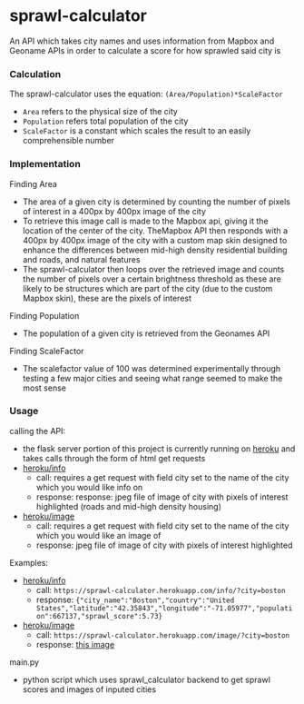 # sprawl-calculator
An API which takes city names and uses information from Mapbox and Geoname APIs in order to calculate a score for how sprawled said city is

### Calculation
The sprawl-calculator uses the equation: `(Area/Population)*ScaleFactor`
- `Area` refers to the physical size of the city
- `Population` refers total population of the city
- `ScaleFactor` is a constant which scales the result to an easily comprehensible number

### Implementation
Finding Area
- The area of a given city is determined by counting the number of pixels of interest in a 400px by 400px image of the city
- To retrieve this image call is made to the Mapbox api, giving it the location of the center of the city. TheMapbox API then responds with a 400px by 400px image of the city with a custom map skin designed to enhance the differences between mid-high density residential building and roads, and natural features
- The sprawl-calculator then loops over the retrieved image and counts the number of pixels over a certain brightness threshold as these are likely to be structures which are part of the city (due to the custom Mapbox skin), these are the pixels of interest

Finding Population
- The population of a given city is retrieved from the Geonames API

Finding ScaleFactor
- The scalefactor value of 100 was determined experimentally through testing a few major cities and seeing what range seemed to make the most sense

### Usage
calling the API:
- the flask server portion of this project is currently running on [heroku](https://sprawl-calculator.herokuapp.com/) and takes calls through the form of html get requests
- [heroku/info](https://sprawl-calculator.herokuapp.com/info)
    - call: requires a get request with field city set to the name of the city which you would like info on
    - response: response: jpeg file of image of city with pixels of interest highlighted (roads and mid-high density housing)
- [heroku/image](https://sprawl-calculator.herokuapp.com/image)
    - call: requires a get request with field city set to the name of the city which you would like an image of
    - response: jpeg file of image of city with pixels of interest highlighted

Examples:
- [heroku/info](https://sprawl-calculator.herokuapp.com/info)
    - call: `https://sprawl-calculator.herokuapp.com/info/?city=boston`
    - response: `{"city_name":"Boston","country":"United States","latitude":"42.35843","longitude":"-71.05977","population":667137,"sprawl_score":5.73}`
- [heroku/image](https://sprawl-calculator.herokuapp.com/image)
    - call: `https://sprawl-calculator.herokuapp.com/image/?city=boston`
    - response: [this image](https://sprawl-calculator.herokuapp.com/image?city=boston)

main.py
- python script which uses sprawl_calculator backend to get sprawl scores and images of inputed cities 